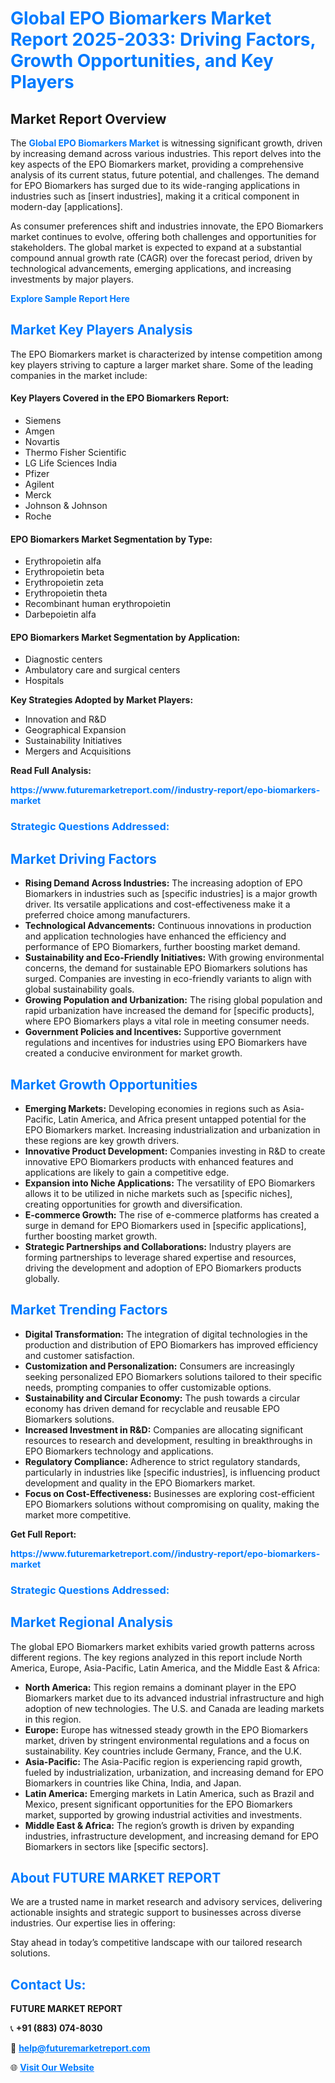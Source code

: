 <h1 style="color: #007BFF;">Global EPO Biomarkers Market Report 2025-2033: Driving Factors, Growth Opportunities, and Key Players</h1>

<section id="overview">
<h2>Market Report Overview</h2>
<p>The <a href="https://www.futuremarketreport.com//industry-report/epo-biomarkers-market" style="color: #007BFF; text-decoration: none;"><strong>Global EPO Biomarkers Market</strong></a> is witnessing significant growth, driven by increasing demand across various industries. This report delves into the key aspects of the EPO Biomarkers market, providing a comprehensive analysis of its current status, future potential, and challenges. The demand for EPO Biomarkers has surged due to its wide-ranging applications in industries such as [insert industries], making it a critical component in modern-day [applications].</p>
<p>As consumer preferences shift and industries innovate, the EPO Biomarkers market continues to evolve, offering both challenges and opportunities for stakeholders. The global market is expected to expand at a substantial compound annual growth rate (CAGR) over the forecast period, driven by technological advancements, emerging applications, and increasing investments by major players.</p>
</section>

<section id="overview">
<p><a href="https://www.futuremarketreport.com//request-sample/reportId=82724" style="color: #007BFF; text-decoration: none;"><strong>Explore Sample Report Here</strong></a></p>
</section>

<section id="key-players">
<h2 style="color: #007BFF;">Market Key Players Analysis</h2>
<p>The EPO Biomarkers market is characterized by intense competition among key players striving to capture a larger market share. Some of the leading companies in the market include:</p>
<h4>Key Players Covered in the EPO Biomarkers Report:</h4>
<ul><li>Siemens</li><li>Amgen</li><li>Novartis</li><li>Thermo Fisher Scientific</li><li>LG Life Sciences India</li><li>Pfizer</li><li>Agilent</li><li>Merck</li><li>Johnson &amp; Johnson</li><li>Roche</li></ul>
<h4>EPO Biomarkers Market Segmentation by Type:</h4>
<ul><li>Erythropoietin alfa</li><li>Erythropoietin beta</li><li>Erythropoietin zeta</li><li>Erythropoietin theta</li><li>Recombinant human erythropoietin</li><li>Darbepoietin alfa</li></ul>

<h4>EPO Biomarkers Market Segmentation by Application:</h4>
<ul><li>Diagnostic centers</li><li>Ambulatory care and surgical centers</li><li>Hospitals</li></ul>
<p><strong>Key Strategies Adopted by Market Players:</strong></p>
<ul>
<li>Innovation and R&D</li>
<li>Geographical Expansion</li>
<li>Sustainability Initiatives</li>
<li>Mergers and Acquisitions</li>
</ul>
</section>

<section>
<p><strong>Read Full Analysis: </strong></p><a href="https://www.futuremarketreport.com//industry-report/epo-biomarkers-market" style="color: #007BFF; text-decoration: none;"><strong>https://www.futuremarketreport.com//industry-report/epo-biomarkers-market</strong></a>
<h3 style="color: #007BFF;">Strategic Questions Addressed:</h3>
</section>

<section id="driving-factors">
<h2 style="color: #007BFF;">Market Driving Factors</h2>
<ul>
<li><strong>Rising Demand Across Industries:</strong> The increasing adoption of EPO Biomarkers in industries such as [specific industries] is a major growth driver. Its versatile applications and cost-effectiveness make it a preferred choice among manufacturers.</li>
<li><strong>Technological Advancements:</strong> Continuous innovations in production and application technologies have enhanced the efficiency and performance of EPO Biomarkers, further boosting market demand.</li>
<li><strong>Sustainability and Eco-Friendly Initiatives:</strong> With growing environmental concerns, the demand for sustainable EPO Biomarkers solutions has surged. Companies are investing in eco-friendly variants to align with global sustainability goals.</li>
<li><strong>Growing Population and Urbanization:</strong> The rising global population and rapid urbanization have increased the demand for [specific products], where EPO Biomarkers plays a vital role in meeting consumer needs.</li>
<li><strong>Government Policies and Incentives:</strong> Supportive government regulations and incentives for industries using EPO Biomarkers have created a conducive environment for market growth.</li>
</ul>
</section>

<section id="growth-opportunities">
<h2 style="color: #007BFF;">Market Growth Opportunities</h2>
<ul>
<li><strong>Emerging Markets:</strong> Developing economies in regions such as Asia-Pacific, Latin America, and Africa present untapped potential for the EPO Biomarkers market. Increasing industrialization and urbanization in these regions are key growth drivers.</li>
<li><strong>Innovative Product Development:</strong> Companies investing in R&D to create innovative EPO Biomarkers products with enhanced features and applications are likely to gain a competitive edge.</li>
<li><strong>Expansion into Niche Applications:</strong> The versatility of EPO Biomarkers allows it to be utilized in niche markets such as [specific niches], creating opportunities for growth and diversification.</li>
<li><strong>E-commerce Growth:</strong> The rise of e-commerce platforms has created a surge in demand for EPO Biomarkers used in [specific applications], further boosting market growth.</li>
<li><strong>Strategic Partnerships and Collaborations:</strong> Industry players are forming partnerships to leverage shared expertise and resources, driving the development and adoption of EPO Biomarkers products globally.</li>
</ul>
</section>

<section id="trending-factors">
<h2 style="color: #007BFF;">Market Trending Factors</h2>
<ul>
<li><strong>Digital Transformation:</strong> The integration of digital technologies in the production and distribution of EPO Biomarkers has improved efficiency and customer satisfaction.</li>
<li><strong>Customization and Personalization:</strong> Consumers are increasingly seeking personalized EPO Biomarkers solutions tailored to their specific needs, prompting companies to offer customizable options.</li>
<li><strong>Sustainability and Circular Economy:</strong> The push towards a circular economy has driven demand for recyclable and reusable EPO Biomarkers solutions.</li>
<li><strong>Increased Investment in R&D:</strong> Companies are allocating significant resources to research and development, resulting in breakthroughs in EPO Biomarkers technology and applications.</li>
<li><strong>Regulatory Compliance:</strong> Adherence to strict regulatory standards, particularly in industries like [specific industries], is influencing product development and quality in the EPO Biomarkers market.</li>
<li><strong>Focus on Cost-Effectiveness:</strong> Businesses are exploring cost-efficient EPO Biomarkers solutions without compromising on quality, making the market more competitive.</li>
</ul>
</section>

<section>
<p><strong>Get Full Report: </strong></p><a href="https://www.futuremarketreport.com//industry-report/epo-biomarkers-market" style="color: #007BFF; text-decoration: none;"><strong>https://www.futuremarketreport.com//industry-report/epo-biomarkers-market</strong></a>
<h3 style="color: #007BFF;">Strategic Questions Addressed:</h3>
</section>


<section id="regional-analysis">
<h2 style="color: #007BFF;">Market Regional Analysis</h2>
<p>The global EPO Biomarkers market exhibits varied growth patterns across different regions. The key regions analyzed in this report include North America, Europe, Asia-Pacific, Latin America, and the Middle East & Africa:</p>
<ul>
<li><strong>North America:</strong> This region remains a dominant player in the EPO Biomarkers market due to its advanced industrial infrastructure and high adoption of new technologies. The U.S. and Canada are leading markets in this region.</li>
<li><strong>Europe:</strong> Europe has witnessed steady growth in the EPO Biomarkers market, driven by stringent environmental regulations and a focus on sustainability. Key countries include Germany, France, and the U.K.</li>
<li><strong>Asia-Pacific:</strong> The Asia-Pacific region is experiencing rapid growth, fueled by industrialization, urbanization, and increasing demand for EPO Biomarkers in countries like China, India, and Japan.</li>
<li><strong>Latin America:</strong> Emerging markets in Latin America, such as Brazil and Mexico, present significant opportunities for the EPO Biomarkers market, supported by growing industrial activities and investments.</li>
<li><strong>Middle East & Africa:</strong> The region’s growth is driven by expanding industries, infrastructure development, and increasing demand for EPO Biomarkers in sectors like [specific sectors].</li>
</ul>
</section>

<footer>
<h2 style="color: #007BFF;">About FUTURE MARKET REPORT</h2>
<p>We are a trusted name in market research and advisory services, delivering actionable insights and strategic support to businesses across diverse industries. Our expertise lies in offering:</p>

<p>Stay ahead in today’s competitive landscape with our tailored research solutions.</p>

<h2 style="color: #007BFF;">Contact Us:</h2>
<p><strong>FUTURE MARKET REPORT</strong></p>
<p>📞 <strong>+91 (883) 074-8030</strong></p>
<p>📧 <strong><a href="mailto:help@futuremarketreport.com" style="color: #007BFF;">help@futuremarketreport.com</a></strong></p>
<p>🌐 <strong><a href="https://www.futuremarketreport.com/" style="color: #007BFF;">Visit Our Website</a></strong></p>
</footer>